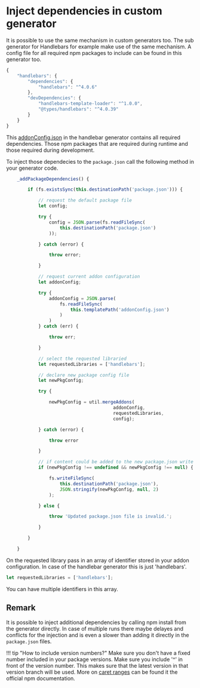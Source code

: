 # Inject dependencies in custom generator

It is possible to use the same mechanism in custom generators too. The sub generator for Handlebars for example make use of the same mechanism. A config file for all required npm packages to include can be found in this generator too.

```js
{
    "handlebars": {
        "dependencies": {
            "handlebars": "^4.0.6"
        },
        "devDependencies": {
            "handlebars-template-loader": "^1.0.0",
            "@types/handlebars": "^4.0.39"
        }
    }
}
```

This [addonConfig.json](https://github.com/pnp/generator-spfx/tree/master/generators/handlebars/templates) in the handlebar generator contains all required dependencies. Those npm packages that are required during runtime and those required during development.

To inject those dependecies to the ```package.json``` call the following method in your generator code.

```js
    _addPackageDependencies() {

        if (fs.existsSync(this.destinationPath('package.json'))) {

            // request the default package file
            let config;

            try {
                config = JSON.parse(fs.readFileSync(
                    this.destinationPath('package.json')
                ));

            } catch (error) {

                throw error;

            }

            // request current addon configuration
            let addonConfig;

            try {
                addonConfig = JSON.parse(
                    fs.readFileSync(
                        this.templatePath('addonConfig.json')
                    )
                )
            } catch (err) {

                throw err;

            }

            // select the requested libraried
            let requestedLibraries = ['handlebars'];

            // declare new package config file
            let newPkgConfig;

            try {

                newPkgConfig = util.mergeAddons(
                                        addonConfig, 
                                        requestedLibraries, 
                                        config);

            } catch (error) {

                throw error

            }

            // if content could be added to the new package.json write it
            if (newPkgConfig !== undefined && newPkgConfig !== null) {

                fs.writeFileSync(
                    this.destinationPath('package.json'),
                    JSON.stringify(newPkgConfig, null, 2)
                );

            } else {

                throw 'Updated package.json file is invalid.';

            }

        }

    }
```

On the requested library pass in an array of identifier stored in your addon configuration. In case of the handlebar generator this is just 'handlebars'.

```js 
let requestedLibraries = ['handlebars'];
```

You can have multiple identifiers in this array.

## Remark

It is possible to inject additional dependencies by calling npm install from the generator directly. In case of multiple runs there maybe delayes and conflicts for the injection and is even a slower than adding it directly in the `package.json` files.

!!! tip "How to include version numbers?"
    Make sure you don't have a fixed number included in your package versions.
    Make sure you include '^' in front of the version number. This makes sure that the latest version in that version branch will be used.
    More on [caret ranges](https://docs.npmjs.com/misc/semver#caret-ranges-123-025-004) can be found it the official npm documentation.